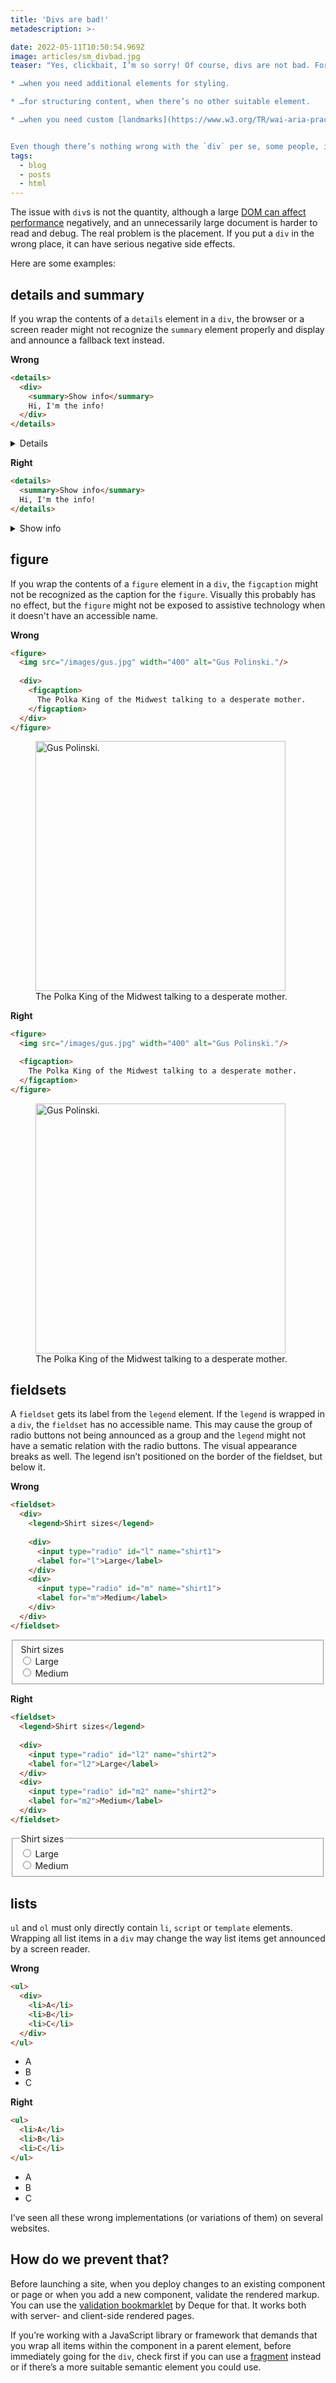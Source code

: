 ```yaml
---
title: 'Divs are bad!'
metadescription: >-

date: 2022-05-11T10:50:54.969Z
image: articles/sm_divbad.jpg
teaser: "Yes, clickbait, I’m so sorry! Of course, divs are not bad. For example, they can be really useful,…

* …when you need additional elements for styling.

* …for structuring content, when there’s no other suitable element.

* …when you need custom [landmarks](https://www.w3.org/TR/wai-aria-practices/examples/landmarks/HTML5.html).


Even though there’s nothing wrong with the `div` per se, some people, including me, still like to complain when they’re not used consciously."
tags:
  - blog
  - posts
  - html
---
```

The issue with `div`s is not the quantity, although a large [DOM can affect performance](https://www.youtube.com/watch?v=kLm0grHWHxI) negatively, and an unnecessarily large document is harder to read and debug. The real problem is the placement. If you put a `div` in the wrong place, it can have serious negative side effects. 

Here are some examples:

## details and summary

If you wrap the contents of a `details` element in a `div`, the browser or a screen reader might not recognize the `summary` element properly and display and announce a fallback text instead.

<p class="code-label">
  <strong>Wrong</strong>
</p>

```html
<details>
  <div>
    <summary>Show info</summary>
    Hi, I'm the info!
  </div>
</details>
```

<details>
  <div>
    <summary>Show info</summary>
    Hi, I'm the info!
  </div>
</details>

<p class="code-label">
  <strong>Right</strong>
</p>

```html
<details>
  <summary>Show info</summary>
  Hi, I'm the info!
</details>
```

<details>
  <summary>Show info</summary>
  Hi, I'm the info!
</details>

## figure

If you wrap the contents of a `figure` element in a `div`, the `figcaption` might not be recognized as the caption for the `figure`. Visually this probably has no effect, but the `figure` might not be exposed to assistive technology when it doesn't have an accessible name.

<p class="code-label">
  <strong>Wrong</strong>
</p>

```html
<figure>
  <img src="/images/gus.jpg" width="400" alt="Gus Polinski."/>
  
  <div>
    <figcaption>
      The Polka King of the Midwest talking to a desperate mother.
    </figcaption>
  </div>
</figure>
```

<figure>
  <img src="/images/gus.jpg" width="400" alt="Gus Polinski."/>
  
  <div>
    <figcaption>
      The Polka King of the Midwest talking to a desperate mother.
    </figcaption>
  </div>
</figure>

<p class="code-label">
  <strong>Right</strong>
</p>

```html
<figure>
  <img src="/images/gus.jpg" width="400" alt="Gus Polinski."/>

  <figcaption>
    The Polka King of the Midwest talking to a desperate mother.
  </figcaption>
</figure>
```

<figure>
  <img src="/images/gus.jpg" width="400" alt="Gus Polinski."/>
  <figcaption>
    The Polka King of the Midwest talking to a desperate mother.
  </figcaption>
</figure>

## fieldsets

A `fieldset` gets its label from the `legend` element. If the `legend` is wrapped in a `div`, the `fieldset` has no accessible name. This may cause the group of radio buttons not being announced as a group and the `legend` might not have a sematic relation with the radio buttons. The visual appearance breaks as well. The legend isn’t positioned on the border of the fieldset, but below it.

<p class="code-label">
  <strong>Wrong</strong>
</p>

```html
<fieldset>
  <div>
    <legend>Shirt sizes</legend>
    
    <div>
      <input type="radio" id="l" name="shirt1">
      <label for="l">Large</label>
    </div>
    <div>
      <input type="radio" id="m" name="shirt1">
      <label for="m">Medium</label>
    </div>
  </div>
</fieldset>
```

<fieldset>
  <div>
  <legend>Shirt sizes</legend>
    
  <div>
    <input type="radio" id="l" name="shirt1">
    <label for="l">Large</label>
  </div>
  <div>
    <input type="radio" id="m" name="shirt1">
    <label for="m">Medium</label>
  </div>
  </div>
</fieldset>

<p class="code-label">
  <strong>Right</strong>
</p>

```html
<fieldset>
  <legend>Shirt sizes</legend>
  
  <div>
    <input type="radio" id="l2" name="shirt2">
    <label for="l2">Large</label>
  </div>
  <div>
    <input type="radio" id="m2" name="shirt2">
    <label for="m2">Medium</label>
  </div>
</fieldset>
```

<fieldset>
  <legend>Shirt sizes</legend>
    
  <div>
    <input type="radio" id="l2" name="shirt2">
    <label for="l2">Large</label>
  </div>
  <div>
    <input type="radio" id="m2" name="shirt2">
    <label for="m2">Medium</label>
  </div>
</fieldset>

## lists

`ul` and `ol` must only directly contain `li`, `script` or `template` elements. Wrapping all list items in a `div` may change the way list items get announced by a screen reader.

<p class="code-label">
  <strong>Wrong</strong>
</p>

```html
<ul>
  <div>
    <li>A</li>
    <li>B</li>
    <li>C</li>
  </div>
</ul>
```

<ul>
  <div>
    <li>A</li>
    <li>B</li>
    <li>C</li>
  </div>
</ul>

<p class="code-label">
  <strong>Right</strong>
</p>

```html
<ul>
  <li>A</li>
  <li>B</li>
  <li>C</li>
</ul>
```

<ul>
  <li>A</li>
  <li>B</li>
  <li>C</li>
</ul>

I’ve seen all these wrong implementations (or variations of them) on several websites.

## How do we prevent that?

Before launching a site, when you deploy changes to an existing component or page or when you add a new component, validate the rendered markup. You can use the [validation bookmarklet](https://dequeuniversity.com/validator) by Deque for that. It works both with server- and client-side rendered pages. 

If you’re working with a JavaScript library or framework that demands that you wrap all items within the component in a parent element, before immediately going for the `div`, check first if you can use a [fragment](https://reactjs.org/docs/fragments.html) instead or if there’s a more suitable semantic element you could use. 
